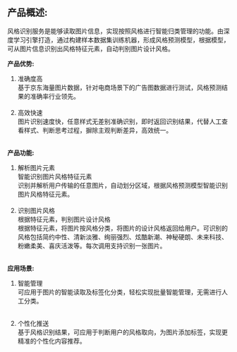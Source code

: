 ## 产品概述:<br>
风格识别服务是能够读取图片信息，实现按照风格进行智能归类管理的功能。由深度学习引擎打造，通过构建样本数据集训练机器，形成风格预测模型，根据模型，可从图片信息识别出风格特征元素，自动判别图片设计风格。

**产品优势:**
1.	准确度高<br>
基于京东海量图片数据，针对电商场景下的广告图数据进行测试，风格预测结果的准确率行业领先。<br><br>
2.	高效快速<br>
图片识别速度快，任意样式无差别准确识别，即时返回识别结果，代替人工查看样式、判断思考过程，摒除主观判断差异，高效统一。<br><br>

**产品功能:**
1.	解析图片元素<br>
智能识别图片风格特征元素<br>
识别并解析用户传输的任意图片，自动划分区域，根据风格预测模型智能识别图片风格特征元素。<br><br>
2.	识别图片风格<br>
根据特征元素，判别图片设计风格<br>
根据特征元素，将图片按风格分类，将图片的设计风格返回给用户。可识别的风格包括简约中性、清新淡雅、绚丽强烈、炫酷新潮、神秘硬朗、未来科技、粉嫩柔美、喜庆活泼等。每次调用支持识别一张图片。<br><br>

**应用场景:**
1. 智能管理<br>
可应用于图片的智能读取及标签化分类，轻松实现批量智能管理，无需进行人工分类。<br><br>

2. 个性化推送<br>
基于风格识别结果，可应用于判断用户的风格取向，为图片添加标签，实现更精准的个性化内容推荐。<br>
